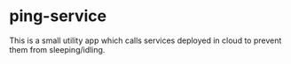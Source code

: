 # ping-service

This is a small utility app which calls services deployed in cloud to prevent them from sleeping/idling.
